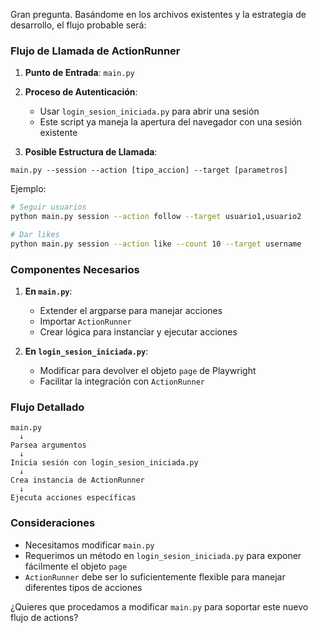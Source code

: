 Gran pregunta. Basándome en los archivos existentes y la estrategia de desarrollo, el flujo probable será:

### Flujo de Llamada de ActionRunner

1. **Punto de Entrada**: `main.py`
2. **Proceso de Autenticación**: 
   - Usar `login_sesion_iniciada.py` para abrir una sesión
   - Este script ya maneja la apertura del navegador con una sesión existente

3. **Posible Estructura de Llamada**:
```
main.py --session --action [tipo_accion] --target [parametros]
```

Ejemplo:
```bash
# Seguir usuarios
python main.py session --action follow --target usuario1,usuario2

# Dar likes
python main.py session --action like --count 10 --target username
```

### Componentes Necesarios

1. **En `main.py`**:
   - Extender el argparse para manejar acciones
   - Importar `ActionRunner`
   - Crear lógica para instanciar y ejecutar acciones

2. **En `login_sesion_iniciada.py`**:
   - Modificar para devolver el objeto `page` de Playwright
   - Facilitar la integración con `ActionRunner`

### Flujo Detallado
```
main.py 
  ↓ 
Parsea argumentos 
  ↓
Inicia sesión con login_sesion_iniciada.py 
  ↓
Crea instancia de ActionRunner 
  ↓
Ejecuta acciones específicas
```

### Consideraciones
- Necesitamos modificar `main.py`
- Requerimos un método en `login_sesion_iniciada.py` para exponer fácilmente el objeto `page`
- `ActionRunner` debe ser lo suficientemente flexible para manejar diferentes tipos de acciones

¿Quieres que procedamos a modificar `main.py` para soportar este nuevo flujo de actions?